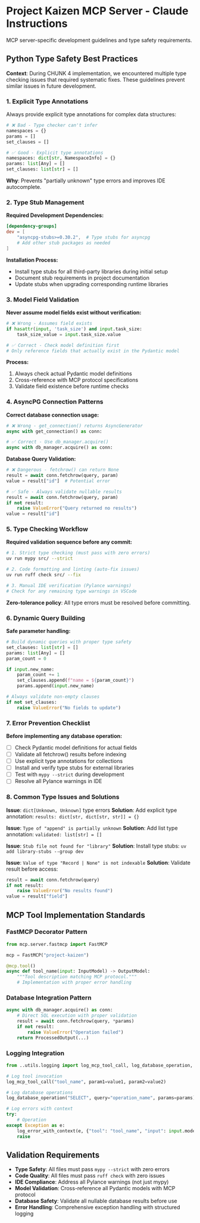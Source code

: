 # Project Kaizen MCP Server - Claude Instructions

MCP server-specific development guidelines and type safety requirements.

## Python Type Safety Best Practices

**Context**: During CHUNK 4 implementation, we encountered multiple type checking issues that required systematic fixes. These guidelines prevent similar issues in future development.

### 1. Explicit Type Annotations

Always provide explicit type annotations for complex data structures:

```python
# ❌ Bad - Type checker can't infer
namespaces = {}
params = []
set_clauses = []

# ✅ Good - Explicit type annotations  
namespaces: dict[str, NamespaceInfo] = {}
params: list[Any] = []
set_clauses: list[str] = []
```

**Why**: Prevents "partially unknown" type errors and improves IDE autocomplete.

### 2. Type Stub Management

**Required Development Dependencies:**
```toml
[dependency-groups]
dev = [
    "asyncpg-stubs>=0.30.2",  # Type stubs for asyncpg
    # Add other stub packages as needed
]
```

**Installation Process:**
- Install type stubs for all third-party libraries during initial setup
- Document stub requirements in project documentation
- Update stubs when upgrading corresponding runtime libraries

### 3. Model Field Validation

**Never assume model fields exist without verification:**

```python
# ❌ Wrong - Assumes field exists
if hasattr(input, 'task_size') and input.task_size:
    task_size_value = input.task_size.value

# ✅ Correct - Check model definition first
# Only reference fields that actually exist in the Pydantic model
```

**Process:**
1. Always check actual Pydantic model definitions
2. Cross-reference with MCP protocol specifications
3. Validate field existence before runtime checks

### 4. AsyncPG Connection Patterns

**Correct database connection usage:**

```python
# ❌ Wrong - get_connection() returns AsyncGenerator
async with get_connection() as conn:

# ✅ Correct - Use db_manager.acquire()
async with db_manager.acquire() as conn:
```

**Database Query Validation:**
```python
# ❌ Dangerous - fetchrow() can return None
result = await conn.fetchrow(query, param)
value = result["id"]  # Potential error

# ✅ Safe - Always validate nullable results
result = await conn.fetchrow(query, param)
if not result:
    raise ValueError("Query returned no results")
value = result["id"]
```

### 5. Type Checking Workflow

**Required validation sequence before any commit:**

```bash
# 1. Strict type checking (must pass with zero errors)
uv run mypy src/ --strict

# 2. Code formatting and linting (auto-fix issues)
uv run ruff check src/ --fix

# 3. Manual IDE verification (Pylance warnings)
# Check for any remaining type warnings in VSCode
```

**Zero-tolerance policy**: All type errors must be resolved before committing.

### 6. Dynamic Query Building

**Safe parameter handling:**

```python
# Build dynamic queries with proper type safety
set_clauses: list[str] = []
params: list[Any] = []
param_count = 0

if input.new_name:
    param_count += 1
    set_clauses.append(f"name = ${param_count}")
    params.append(input.new_name)

# Always validate non-empty clauses
if not set_clauses:
    raise ValueError("No fields to update")
```

### 7. Error Prevention Checklist

**Before implementing any database operation:**
- [ ] Check Pydantic model definitions for actual fields
- [ ] Validate all fetchrow() results before indexing
- [ ] Use explicit type annotations for collections
- [ ] Install and verify type stubs for external libraries
- [ ] Test with `mypy --strict` during development
- [ ] Resolve all Pylance warnings in IDE

### 8. Common Type Issues and Solutions

**Issue**: `dict[Unknown, Unknown]` type errors
**Solution**: Add explicit type annotation: `results: dict[str, dict[str, str]] = {}`

**Issue**: `Type of "append" is partially unknown`
**Solution**: Add list type annotation: `validated: list[str] = []`

**Issue**: `Stub file not found for "library"`
**Solution**: Install type stubs: `uv add library-stubs --group dev`

**Issue**: `Value of type "Record | None" is not indexable`
**Solution**: Validate result before access:
```python
result = await conn.fetchrow(query)
if not result:
    raise ValueError("No results found")
value = result["field"]
```

## MCP Tool Implementation Standards

### FastMCP Decorator Pattern
```python
from mcp.server.fastmcp import FastMCP

mcp = FastMCP("project-kaizen")

@mcp.tool()
async def tool_name(input: InputModel) -> OutputModel:
    """Tool description matching MCP protocol."""
    # Implementation with proper error handling
```

### Database Integration Pattern
```python
async with db_manager.acquire() as conn:
    # Direct SQL execution with proper validation
    result = await conn.fetchrow(query, *params)
    if not result:
        raise ValueError("Operation failed")
    return ProcessedOutput(...)
```

### Logging Integration
```python
from ..utils.logging import log_mcp_tool_call, log_database_operation, log_error_with_context

# Log tool invocation
log_mcp_tool_call("tool_name", param1=value1, param2=value2)

# Log database operations  
log_database_operation("SELECT", query="operation_name", params=params)

# Log errors with context
try:
    # Operation
except Exception as e:
    log_error_with_context(e, {"tool": "tool_name", "input": input.model_dump()})
    raise
```

## Validation Requirements

- **Type Safety**: All files must pass `mypy --strict` with zero errors
- **Code Quality**: All files must pass `ruff check` with zero issues
- **IDE Compliance**: Address all Pylance warnings (not just mypy)
- **Model Validation**: Cross-reference all Pydantic models with MCP protocol
- **Database Safety**: Validate all nullable database results before use
- **Error Handling**: Comprehensive exception handling with structured logging
